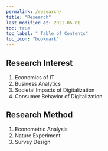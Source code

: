 ```yaml
---
permalink: /research/
title: "Research"
last_modified_at: 2021-06-01
toc: true
toc_label: " Table of Contents"
toc_icon: "bookmark"
---
```


## Research Interest
1. Economics of IT
2. Business Analytics
3. Societal Impacts of Digitalization
4. Consumer Behavior of Digitalization

## Research Method
1. Econometric Analysis
2. Nature Experiment
3. Survey Design
